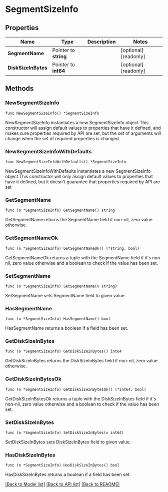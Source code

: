 # SegmentSizeInfo

## Properties

Name | Type | Description | Notes
------------ | ------------- | ------------- | -------------
**SegmentName** | Pointer to **string** |  | [optional] [readonly] 
**DiskSizeInBytes** | Pointer to **int64** |  | [optional] [readonly] 

## Methods

### NewSegmentSizeInfo

`func NewSegmentSizeInfo() *SegmentSizeInfo`

NewSegmentSizeInfo instantiates a new SegmentSizeInfo object
This constructor will assign default values to properties that have it defined,
and makes sure properties required by API are set, but the set of arguments
will change when the set of required properties is changed

### NewSegmentSizeInfoWithDefaults

`func NewSegmentSizeInfoWithDefaults() *SegmentSizeInfo`

NewSegmentSizeInfoWithDefaults instantiates a new SegmentSizeInfo object
This constructor will only assign default values to properties that have it defined,
but it doesn't guarantee that properties required by API are set

### GetSegmentName

`func (o *SegmentSizeInfo) GetSegmentName() string`

GetSegmentName returns the SegmentName field if non-nil, zero value otherwise.

### GetSegmentNameOk

`func (o *SegmentSizeInfo) GetSegmentNameOk() (*string, bool)`

GetSegmentNameOk returns a tuple with the SegmentName field if it's non-nil, zero value otherwise
and a boolean to check if the value has been set.

### SetSegmentName

`func (o *SegmentSizeInfo) SetSegmentName(v string)`

SetSegmentName sets SegmentName field to given value.

### HasSegmentName

`func (o *SegmentSizeInfo) HasSegmentName() bool`

HasSegmentName returns a boolean if a field has been set.

### GetDiskSizeInBytes

`func (o *SegmentSizeInfo) GetDiskSizeInBytes() int64`

GetDiskSizeInBytes returns the DiskSizeInBytes field if non-nil, zero value otherwise.

### GetDiskSizeInBytesOk

`func (o *SegmentSizeInfo) GetDiskSizeInBytesOk() (*int64, bool)`

GetDiskSizeInBytesOk returns a tuple with the DiskSizeInBytes field if it's non-nil, zero value otherwise
and a boolean to check if the value has been set.

### SetDiskSizeInBytes

`func (o *SegmentSizeInfo) SetDiskSizeInBytes(v int64)`

SetDiskSizeInBytes sets DiskSizeInBytes field to given value.

### HasDiskSizeInBytes

`func (o *SegmentSizeInfo) HasDiskSizeInBytes() bool`

HasDiskSizeInBytes returns a boolean if a field has been set.


[[Back to Model list]](../README.md#documentation-for-models) [[Back to API list]](../README.md#documentation-for-api-endpoints) [[Back to README]](../README.md)


